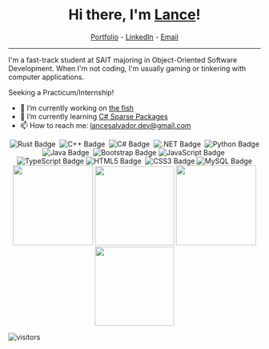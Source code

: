 <h1 align="center"> Hi there, I'm <a href="https://lancesalvador-dev.github.io/">Lance</a>! </h1>

<!-- Social Links centered under the header -->
<p align="center">
  <a href="https://lancesalvador-dev.github.io/">Portfolio</a> -
  <a href="https://www.linkedin.com/in/lancesalvador-dev/">LinkedIn</a> - 
  <a href="mailto:lancesalvador.dev@gmail.com">Email</a>
</p>

<!-- Horizontal line for separation -->
<hr>

I'm a fast-track student at SAIT majoring in Object-Oriented Software Development. When I'm not coding, I'm usually gaming or tinkering with computer applications. 

Seeking a Practicum/Internship!

- 🔭 I’m currently working on [the fish](https://github.com/lancesalvador-dev/the-fish)
- 🌱 I’m currently learning [C# Sparse Packages](https://github.com/microsoft/AppModelSamples/tree/master/Samples/SparsePackages)
- 📫 How to reach me: lancesalvador.dev@gmail.com

<div align="center">
<img src="https://img.shields.io/badge/Rust-000?logo=rust&logoColor=fff&style=for-the-badge" alt="Rust Badge">&nbsp;
<img src="https://img.shields.io/badge/C%2B%2B-00599C?logo=cplusplus&logoColor=fff&style=for-the-badge" alt="C++ Badge">&nbsp;
<img src="https://img.shields.io/badge/C%23-239120?logo=&logoColor=white&style=for-the-badge" alt="C# Badge">&nbsp;
<img src="https://img.shields.io/badge/.NET-512BD4?logo=dotnet&logoColor=fff&style=for-the-badge" alt=".NET Badge">&nbsp;
<img src="https://img.shields.io/badge/Python-3776AB?logo=python&logoColor=fff&style=for-the-badge" alt="Python Badge">
<img src="https://img.shields.io/badge/Java-ED8B00?style=for-the-badge&logo=openjdk&logoColor=white" alt="Java Badge">&nbsp;
<img src="https://img.shields.io/badge/Bootstrap-7952B3?logo=bootstrap&logoColor=fff&style=for-the-badge" alt="Bootstrap Badge">
<img src="https://img.shields.io/badge/JavaScript-F7DF1E?logo=javascript&logoColor=000&style=for-the-badge" alt="JavaScript Badge">&nbsp;
<img src="https://img.shields.io/badge/TypeScript-3178C6?logo=typescript&logoColor=fff&style=for-the-badge" alt="TypeScript Badge">
<img src="https://img.shields.io/badge/HTML5-E34F26?logo=html5&logoColor=fff&style=for-the-badge" alt="HTML5 Badge">&nbsp;
<img src="https://img.shields.io/badge/CSS3-1572B6?logo=css3&logoColor=fff&style=for-the-badge" alt="CSS3 Badge">
<img src="https://img.shields.io/badge/MySQL-4479A1?logo=mysql&logoColor=fff&style=for-the-badge" alt="MySQL Badge">
</div>



<div align="center">
<img height="160em" src="https://github-readme-stats-lancesalvador-devs-projects.vercel.app/api/top-langs/?username=lancesalvador-dev&show_icons=true&theme=synthwave">
<img height="158em" src="https://github-profile-summary-cards.vercel.app/api/cards/stats?username=lancesalvador-dev&theme=synthwave">
<!--
<img height="160em" src="https://github-profile-summary-cards.vercel.app/api/cards/repos-per-language?username=lancesalvador-dev&theme=synthwave">
<img height="160em" src="https://github-profile-summary-cards.vercel.app/api/cards/most-commit-language?username=lancesalvador-dev&theme=synthwave">
-->
<img height="160em" src="https://github-profile-summary-cards.vercel.app/api/cards/productive-time?username=lancesalvador-dev&theme=synthwave&utcOffset=-7">
<img height="158em" src="https://github-profile-summary-cards.vercel.app/api/cards/profile-details?username=lancesalvador-dev&theme=synthwave">
</div>
<!-- uncomment this after using github more 
[![Lance's GitHub stats](https://github-readme-stats-lancesalvador-devs-projects.vercel.app/api?username=lancesalvador-dev&show_icons=true&theme=synthwave)](https://github.com/anuraghazra/github-readme-stats)
-->

![visitors](https://visitor-badge.laobi.icu/badge?page_id=lancesalvador-dev.lancesalvador-dev)
<!--
**lancesalvador-dev/lancesalvador-dev** is a ✨ _special_ ✨ repository because its `README.md` (this file) appears on your GitHub profile.

Here are some ideas to get you started:

- 🔭 I’m currently working on ...
- 🌱 I’m currently learning ...
- 👯 I’m looking to collaborate on ...
- 🤔 I’m looking for help with ...
- 💬 Ask me about ...
- 📫 How to reach me: ...
- 😄 Pronouns: ...
- ⚡ Fun fact: ...
-->
